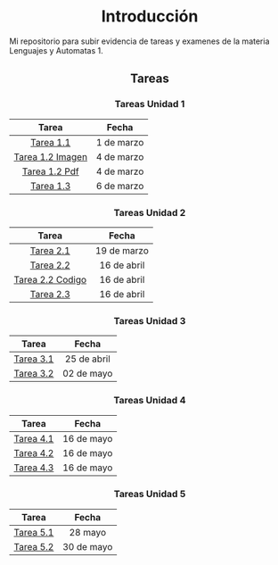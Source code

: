 <div align="center">
  
# Introducción

</div>

Mi repositorio para subir evidencia de tareas y examenes de la materia Lenguajes y Automatas 1. 


<div align="center">


## Tareas

### Tareas Unidad 1

| Tarea         | Fecha      |
| :-----------: | :--------: |
| [Tarea 1.1](https://github.com/Hansel2731/Lenguajes-y-Automatas/blob/master/Tareas%20U1/T1U1_Cuadro%20Comparativo.pdf)     | 1 de marzo |
| [Tarea 1.2 Imagen](https://github.com/Hansel2731/Lenguajes-y-Automatas/blob/master/Tareas%20U1/T2U1_Mapa%20Conceptual.jpg)     | 4 de marzo |
| [Tarea 1.2 Pdf](https://github.com/Hansel2731/Lenguajes-y-Automatas/blob/master/Tareas%20U1/T2U1_Mapa%20Conceptual.pdf)     | 4 de marzo |
| [Tarea 1.3](https://github.com/Hansel2731/Lenguajes-y-Automatas/blob/master/Tareas%20U1/T3U1_Linea%20Del%20Tiempo.pdf)     | 6 de marzo |

### Tareas Unidad 2

| Tarea         | Fecha      |
| :-----------: | :--------: |
| [Tarea 2.1](https://github.com/Hansel2731/Lenguajes-y-Automatas/blob/603dbd422e14eec2f36d2efafef2beffcbbc788e/Tareas%20U2/T1U2_Investigaci%C3%B3n.pdf)     | 19 de marzo |
| [Tarea 2.2](https://github.com/Hansel2731/Lenguajes-y-Automatas/blob/69a51750be880e2dcec871503cc312a253f8ab49/Tareas%20U2/T2U2_Bot.md)     | 16 de abril |
| [Tarea 2.2 Codigo](https://github.com/Hansel2731/Lenguajes-y-Automatas/blob/master/Tareas%20U2/botelegram.py)     | 16 de abril |
| [Tarea 2.3](https://github.com/Hansel2731/Lenguajes-y-Automatas/blob/16458ec7ccf01cfea7459e5388d0399c59c295e4/Tareas%20U2/T3U2_Expresiones%20regulares.pdf)     | 16 de abril |

### Tareas Unidad 3

| Tarea         | Fecha      |
| :-----------: | :--------: |
| [Tarea 3.1](https://github.com/Hansel2731/Lenguajes-y-Automatas/blob/master/Tareas%20U3/T1U3_Ejercicios.pdf)     | 25 de abril |
| [Tarea 3.2](https://github.com/Hansel2731/Lenguajes-y-Automatas/blob/master/Tareas%20U3/T2U3_Caso%20practico%20Automata%20Finito.pdf)     | 02 de mayo |

### Tareas Unidad 4

| Tarea         | Fecha      |
| :-----------: | :--------: |
| [Tarea 4.1](https://github.com/Hansel2731/Lenguajes-y-Automatas/blob/master/Tareas%20U4/T1U4_EQUIPO.pdf)     | 16 de mayo |
| [Tarea 4.2](https://github.com/Hansel2731/Lenguajes-y-Automatas/blob/master/Tareas%20U4/T2U4_EQUIPO.pdf)     | 16 de mayo |
| [Tarea 4.3](https://github.com/Hansel2731/Lenguajes-y-Automatas/blob/master/Tareas%20U4/Anallizador.py)     | 16 de mayo |

### Tareas Unidad 5

| Tarea         | Fecha      |
| :-----------: | :--------: |
| [Tarea 5.1](https://github.com/Hansel2731/Lenguajes-y-Automatas/blob/master/Tareas%20U5/T1U5_EQUIPO.pdf)     |  28 mayo |
| [Tarea 5.2]()     | 30 de mayo |

</div>
